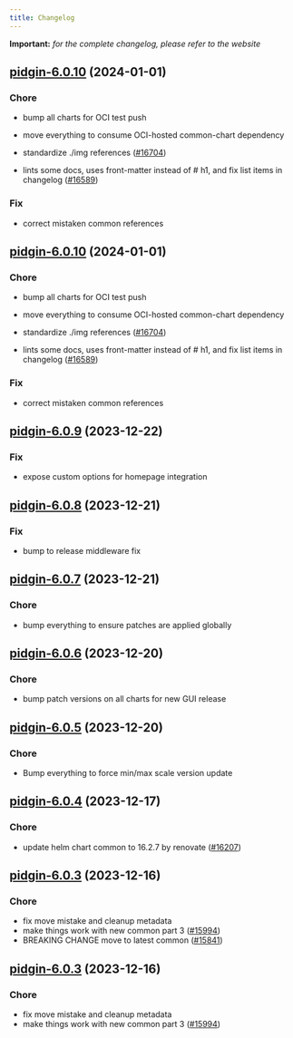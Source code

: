 ```yaml
---
title: Changelog
---
```


**Important:**
*for the complete changelog, please refer to the website*



## [pidgin-6.0.10](https://github.com/truecharts/charts/compare/pidgin-6.0.9...pidgin-6.0.10) (2024-01-01)

### Chore



- bump all charts for OCI test push

- move everything to consume OCI-hosted common-chart dependency

- standardize ./img references ([#16704](https://github.com/truecharts/charts/issues/16704))

- lints some docs, uses front-matter instead of # h1, and fix list items in changelog ([#16589](https://github.com/truecharts/charts/issues/16589))

### Fix



- correct mistaken common references


## [pidgin-6.0.10](https://github.com/truecharts/charts/compare/pidgin-6.0.9...pidgin-6.0.10) (2024-01-01)

### Chore



- bump all charts for OCI test push

- move everything to consume OCI-hosted common-chart dependency

- standardize ./img references ([#16704](https://github.com/truecharts/charts/issues/16704))

- lints some docs, uses front-matter instead of # h1, and fix list items in changelog ([#16589](https://github.com/truecharts/charts/issues/16589))

### Fix



- correct mistaken common references
## [pidgin-6.0.9](https://github.com/truecharts/charts/compare/pidgin-6.0.8...pidgin-6.0.9) (2023-12-22)

### Fix

- expose custom options for homepage integration

## [pidgin-6.0.8](https://github.com/truecharts/charts/compare/pidgin-6.0.7...pidgin-6.0.8) (2023-12-21)

### Fix

- bump to release middleware fix

## [pidgin-6.0.7](https://github.com/truecharts/charts/compare/pidgin-6.0.6...pidgin-6.0.7) (2023-12-21)

### Chore

- bump everything to ensure patches are applied globally

## [pidgin-6.0.6](https://github.com/truecharts/charts/compare/pidgin-6.0.5...pidgin-6.0.6) (2023-12-20)

### Chore

- bump patch versions on all charts for new GUI release

## [pidgin-6.0.5](https://github.com/truecharts/charts/compare/pidgin-6.0.4...pidgin-6.0.5) (2023-12-20)

### Chore

- Bump everything to force min/max scale version update

## [pidgin-6.0.4](https://github.com/truecharts/charts/compare/pidgin-6.0.3...pidgin-6.0.4) (2023-12-17)

### Chore

- update helm chart common to 16.2.7 by renovate ([#16207](https://github.com/truecharts/charts/issues/16207))

## [pidgin-6.0.3](https://github.com/truecharts/charts/compare/pidgin-5.0.3...pidgin-6.0.3) (2023-12-16)

### Chore

- fix move mistake and cleanup metadata
- make things work with new common part 3 ([#15994](https://github.com/truecharts/charts/issues/15994))
- BREAKING CHANGE move to latest common ([#15841](https://github.com/truecharts/charts/issues/15841))

## [pidgin-6.0.3](https://github.com/truecharts/charts/compare/pidgin-5.0.3...pidgin-6.0.3) (2023-12-16)

### Chore

- fix move mistake and cleanup metadata
- make things work with new common part 3 ([#15994](https://github.com/truecharts/charts/issues/15994))

